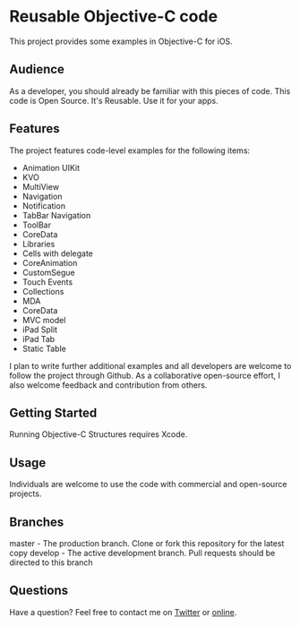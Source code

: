 Reusable Objective-C code 
====================

This project provides some examples in Objective-C for iOS. 

Audience
---------------------

As a developer, you should already be familiar with this pieces of code. This code is Open Source. It's Reusable. Use it for your apps.

Features
---------------------

The project features code-level examples for the following items:

+ Animation UIKit
+ KVO
+ MultiView
+ Navigation
+ Notification
+ TabBar Navigation
+ ToolBar
+ CoreData
+ Libraries
+ Cells with delegate
+ CoreAnimation
+ CustomSegue
+ Touch Events
+ Collections
+ MDA
+ CoreData
+ MVC model
+ iPad Split
+ iPad Tab
+ Static Table


I plan to write further additional examples and all developers are welcome to follow the project through Github. As a collaborative open-source effort, I also welcome feedback and contribution from others.


Getting Started
---------------------

Running Objective-C Structures requires Xcode.


Usage
---------------------

Individuals are welcome to use the code with commercial and open-source projects.


Branches
---------------------

master - The production branch. Clone or fork this repository for the latest copy
develop - The active development branch. Pull requests should be directed to this branch


Questions
---------------------

Have a question? Feel free to contact me on <a href="http://www.twitter.com/carlosbutrondev" target="_blank">Twitter</a> or <a href="http://www.carlosbutron.es" target="_blank">online</a>.
